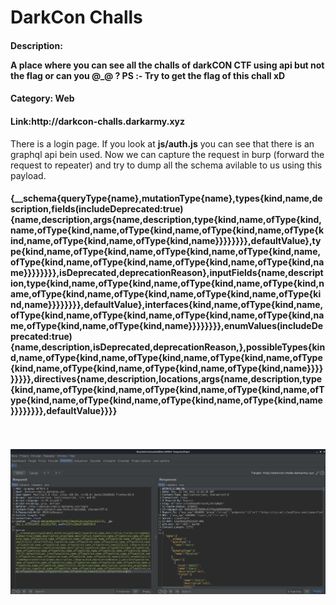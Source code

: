 <h1>DarkCon Challs</h1>
<h4>Description: 
<p>A place where you can see all the challs of darkCON CTF using api but not the flag or can you @_@ ?
PS :- Try to get the flag of this chall xD</p>
<h4>Category: Web</h4>
<h4>Link:http://darkcon-challs.darkarmy.xyz</h4>

There is a login page. If you look at <b>js/auth.js</b> you can see that there is an graphql api bein used.
Now we can capture the request in burp (forward the request to repeater) and try to dump all the schema avilable to us using this payload.
<h4>{__schema{queryType{name},mutationType{name},types{kind,name,description,fields(includeDeprecated:true){name,description,args{name,description,type{kind,name,ofType{kind,name,ofType{kind,name,ofType{kind,name,ofType{kind,name,ofType{kind,name,ofType{kind,name,ofType{kind,name}}}}}}}},defaultValue},type{kind,name,ofType{kind,name,ofType{kind,name,ofType{kind,name,ofType{kind,name,ofType{kind,name,ofType{kind,name,ofType{kind,name}}}}}}}},isDeprecated,deprecationReason},inputFields{name,description,type{kind,name,ofType{kind,name,ofType{kind,name,ofType{kind,name,ofType{kind,name,ofType{kind,name,ofType{kind,name,ofType{kind,name}}}}}}}},defaultValue},interfaces{kind,name,ofType{kind,name,ofType{kind,name,ofType{kind,name,ofType{kind,name,ofType{kind,name,ofType{kind,name,ofType{kind,name}}}}}}}},enumValues(includeDeprecated:true){name,description,isDeprecated,deprecationReason,},possibleTypes{kind,name,ofType{kind,name,ofType{kind,name,ofType{kind,name,ofType{kind,name,ofType{kind,name,ofType{kind,name,ofType{kind,name}}}}}}}}},directives{name,description,locations,args{name,description,type{kind,name,ofType{kind,name,ofType{kind,name,ofType{kind,name,ofType{kind,name,ofType{kind,name,ofType{kind,name,ofType{kind,name}}}}}}}},defaultValue}}}}</h4>
<br></br><img src='./images/Screenshot (105).png' /><br></br>
